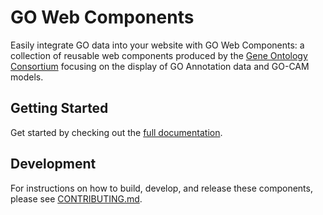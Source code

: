 # GO Web Components

Easily integrate GO data into your website with GO Web Components: a collection of reusable web components produced by the [Gene Ontology Consortium](https://geneontology.org) focusing on the display of GO Annotation data and GO-CAM models.

## Getting Started

Get started by checking out the [full documentation](https://geneontology.github.io/web-components/).

## Development

For instructions on how to build, develop, and release these components, please see [CONTRIBUTING.md](CONTRIBUTING.md).
